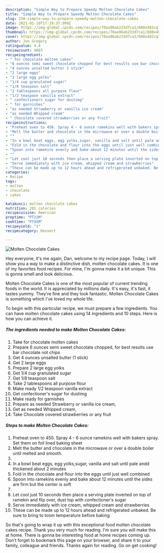```yaml
---
description: "Simple Way to Prepare Speedy Molten Chocolate Cakes"
title: "Simple Way to Prepare Speedy Molten Chocolate Cakes"
slug: 250-simple-way-to-prepare-speedy-molten-chocolate-cakes
date: 2021-01-10T17:19:37.999Z
image: https://img-global.cpcdn.com/recipes/78aa96ab233d7ca1/680x482cq70/molten-chocolate-cakes-recipe-main-photo.jpg
thumbnail: https://img-global.cpcdn.com/recipes/78aa96ab233d7ca1/680x482cq70/molten-chocolate-cakes-recipe-main-photo.jpg
cover: https://img-global.cpcdn.com/recipes/78aa96ab233d7ca1/680x482cq70/molten-chocolate-cakes-recipe-main-photo.jpg
author: Jon Gregory
ratingvalue: 4.4
reviewcount: 4003
recipeingredient:
- " for chocolate molten cakes"
- "6 ounces semi sweet chocolate chopped for best results use bar chocolate not chips"
- "4 ounces unsalted butter 1 stick"
- "2 large eggs"
- "2 large egg yolks"
- "1/4 cup granulated sugar"
- "1/8 teaspoon salt"
- "2 tablespoons all purpose flour"
- "1/2 teaspoon vanilla extract"
- " confectioners sugar for dustimg"
- " for garnishes"
- "as needed Strawberry or vanilla ice cream"
- "as needed Whipped cream"
- " Chocolate covered strawberries or any fruit"
recipeinstructions:
- "Preheat oven to 450. Spray 4 - 6 ounce ramekins well with bakers spray. Set them on foil lined baking sheet"
- "Melt the butter and chocolate in the microwave or over a double boiler until melted and smooth"
- ""
- "In a bowl beat eggs, egg yolks,sugar, vanilla and salt until pale andd thickened about 2 minutes"
- "Fold in the chocolate and flour into the eggs until just well combined"
- "Spoon into ramekins evenly and bake about 12 minutes until the sides are firm but the center is soft"
- ""
- "Let cool just 10 seconds then place a serving plate inverted on top of ramekin and flip over, dust top with confectioner&#39;s sugar"
- "Serve immediately with ice cream, whipped cream and strawberries"
- "These can be made up to 12 hours ahead and refrigerated unbaked. Be sure to bring to toom temperature before baking"
categories:
- Recipe
tags:
- molten
- chocolate
- cakes

katakunci: molten chocolate cakes 
nutrition: 201 calories
recipecuisine: American
preptime: "PT22M"
cooktime: "PT45M"
recipeyield: "1"
recipecategory: Dessert

---
```



![Molten Chocolate Cakes](https://img-global.cpcdn.com/recipes/78aa96ab233d7ca1/680x482cq70/molten-chocolate-cakes-recipe-main-photo.jpg)

Hey everyone, it's me again, Dan, welcome to my recipe page. Today, I will show you a way to make a distinctive dish, molten chocolate cakes. It is one of my favorites food recipes. For mine, I'm gonna make it a bit unique. This is gonna smell and look delicious.

Molten Chocolate Cakes is one of the most popular of current trending foods in the world. It is appreciated by millions daily. It's easy, it's fast, it tastes yummy. They're fine and they look fantastic. Molten Chocolate Cakes is something which I've loved my whole life.




To begin with this particular recipe, we must prepare a few ingredients. You can have molten chocolate cakes using 14 ingredients and 10 steps. Here is how you can achieve it.

<!--inarticleads1-->

##### The ingredients needed to make Molten Chocolate Cakes:

1. Take  for chocolate molten cakes
1. Prepare 6 ounces semi sweet chocolate chopped, for best results use bar chocolate not chips
1. Get 4 ounces unsalted butter (1 stick)
1. Get 2 large eggs
1. Prepare 2 large egg yolks
1. Get 1/4 cup granulated sugar
1. Get 1/8 teaspoon salt
1. Take 2 tablespoons all purpose flour
1. Make ready 1/2 teaspoon vanilla extract
1. Get  confectioner&#39;s sugar for dustimg
1. Make ready  for garnishes
1. Prepare as needed Strawberry or vanilla ice cream,
1. Get as needed Whipped cream,
1. Take  Chocolate covered strawberries or any fruit




<!--inarticleads2-->

##### Steps to make Molten Chocolate Cakes:

1. Preheat oven to 450. Spray 4 - 6 ounce ramekins well with bakers spray. Set them on foil lined baking sheet
1. Melt the butter and chocolate in the microwave or over a double boiler until melted and smooth
1. 
1. In a bowl beat eggs, egg yolks,sugar, vanilla and salt until pale andd thickened about 2 minutes
1. Fold in the chocolate and flour into the eggs until just well combined
1. Spoon into ramekins evenly and bake about 12 minutes until the sides are firm but the center is soft
1. 
1. Let cool just 10 seconds then place a serving plate inverted on top of ramekin and flip over, dust top with confectioner&#39;s sugar
1. Serve immediately with ice cream, whipped cream and strawberries
1. These can be made up to 12 hours ahead and refrigerated unbaked. Be sure to bring to toom temperature before baking




So that's going to wrap it up with this exceptional food molten chocolate cakes recipe. Thank you very much for reading. I'm sure you will make this at home. There is gonna be interesting food at home recipes coming up. Don't forget to bookmark this page on your browser, and share it to your family, colleague and friends. Thanks again for reading. Go on get cooking!
